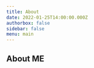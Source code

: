 ```yaml
---
title: About
date: 2022-01-25T14:00:00.000Z
authorbox: false
sidebar: false
menu: main
---
```




## About ME

